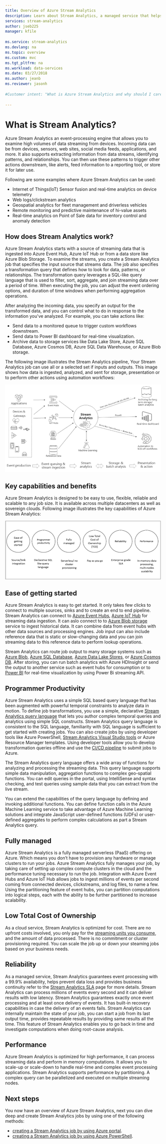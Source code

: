 ```yaml
---
title: Overview of Azure Stream Analytics
description: Learn about Stream Analytics, a managed service that helps you analyze streaming data from the Internet of Things (IoT) in real-time.
services: stream-analytics
author: jseb225
manager: kfile

ms.service: stream-analytics
ms.devlang: na
ms.topic: overview
ms.custom: mvc
ms.tgt_pltfrm: na
ms.workload: data-services
ms.date: 03/27/2018
ms.author: jeanb
ms.reviewer: jasonh

#Customer intent: "What is Azure Stream Analytics and why should I care? As a IT Pro or developer, how do I use Stream Analytics to perform analytics on data streams?".

---
```


# What is Stream Analytics?

Azure Stream Analytics an event-processing engine that allows you to examine high volumes of data streaming from devices. Incoming data can be from devices, sensors, web sites, social media feeds, applications, and more. It also supports extracting information from data streams, identifying patterns, and relationships. You can then use these patterns to trigger other actions downstream, like alerts, feed information to a reporting tool, or store it for later use.

Following are some examples where Azure Stream Analytics can be used: 

* Internet of Things(IoT) Sensor fusion and real-time analytics on device telemetry
* Web logs/clickstream analytics
* Geospatial analytics for fleet management and driverless vehicles
* Remote monitoring and predictive maintenance of hi-value assets
* Real-time analytics on Point of Sale data for inventory control and anomaly detection

## How does Stream Analytics work?

Azure Stream Analytics starts with a source of streaming data that is ingested into Azure Event Hub, Azure IoT Hub or from a data store like Azure Blob Storage. To examine the streams, you create a Stream Analytics job that specifies the input source that streams data. The job also specifies a transformation query that defines how to look for data, patterns, or relationships. The transformation query leverages a SQL-like query language that is used to filter, sort, aggregate, and join streaming data over a period of time. When executing the job, you can adjust the event ordering options, and duration of time windows when performing aggregation operations.

After analyzing the incoming data, you specify an output for the transformed data, and you can control what to do in response to the information you've analyzed. For example, you can take actions like:

* Send data to a monitored queue to trigger custom workflows downstream.
* Send data to Power BI dashboard for real-time visualization.
* Archive data to storage services like Data Lake Store, Azure SQL Database, Azure Cosmos DB, Azure SQL Data Warehouse, or Azure Blob storage.

The following image illustrates the Stream Analytics pipeline, Your Stream Analytics job can use all or a selected set if inputs and outputs. This image shows how data is ingested, analyzed, and sent for storage, presentation or to perform other actions using automation workflows:

![Stream Analytics pipeline](./media/stream-analytics-introduction/stream_analytics_intro_pipeline.png)

## Key capabilities and benefits

Azure Stream Analytics is designed to be easy to use, flexible, reliable and scalable to any job size. It is available across multiple datacenters as well as sovereign clouds. Following image illustrates the key capabilities of Azure Stream Analytics:

![Stream Analytics key capabilities](./media/stream-analytics-introduction/stream_analytics_key_capabilities.png)

## Ease of getting started

Azure Stream Analytics is easy to get started. It only takes few clicks to connect to multiple sources, sinks and to create an end to end pipeline. Stream Analytics can connect to [Azure Event Hubs](https://docs.microsoft.com/azure/event-hubs/), [Azure IoT Hub](https://docs.microsoft.com/azure/iot-hub/) for streaming data ingestion. It can aslo connect to to [Azure Blob storage](https://docs.microsoft.com/azure/storage/storage-introduction) service to ingest historical data. It can combine data from event hubs with other data sources and processing engines. Job input can also include reference data that is static or slow-changing data and you can join streaming data to this reference data to perform lookup operations.

Stream Analytics can route job output to many storage systems such as [Azure Blob](https://docs.microsoft.com/azure/storage/storage-introduction), [Azure SQL Database](https://docs.microsoft.com/azure/sql-database/), [Azure Data Lake Stores](https://docs.microsoft.com/azure/data-lake-store/), or [Azure Cosmos DB](https://docs.microsoft.com/azure/cosmos-db/introduction). After storing, you can run batch analytics with Azure HDInsight or send the output to another service such as event hubs for consumption or to [Power BI](https://docs.microsoft.com/power-bi/) for real-time visualization by using Power Bi streaming API.

## Programmer Productivity

Azure Stream Analytics uses a simple SQL based query language that has been augmented with powerful temporal constraints to analyze data in motion. To define job transformations, you use a simple, declarative [Stream Analytics query language](https://msdn.microsoft.com/library/azure/dn834998.aspx) that lets you author complex temporal queries and analytics using simple SQL constructs. Stream Analytics query language is consistent to the SQL language, familiarity with SQL language is sufficient to get started with creating jobs. You can also create jobs by using developer tools like Azure PowerShell, [Stream Analytics Visual Studio tools](stream-analytics-tools-for-visual-studio-install.md) or Azure Resource Manager templates. Using developer tools allow you to develop transformation queries offline and use the [CI/CD pipeline](stream-analytics-tools-for-visual-studio-cicd.md) to submit jobs to Azure. 

The Stream Analytics query language offers a wide array of functions for analyzing and processing the streaming data. This query language supports simple data manipulation, aggregation functions to complex geo-spatial functions. You can edit queries in the portal, using IntelliSense and syntax checking, and test queries using sample data that you can extract from the live stream.

You can extend the capabilities of the query language by defining and invoking additional functions. You can define function calls in the Azure Machine Learning service to take advantage of Azure Machine Learning solutions and integrate JavaScript user-defined functions (UDFs) or user-defined aggregates to perform complex calculations as part a Stream Analytics query.

## Fully managed 

Azure Stream Analytics is a fully managed serverless (PaaS) offering on Azure. Which means you don’t have to provision any hardware or manage clusters to run your jobs. Azure Stream Analytics fully manages your job, by taking care of setting up complex compute clusters in the cloud and the performance tuning necessary to run the job. Integration with Azure Event Hubs and Azure IoT Hub allows jobs to ingest millions of events per second coming from connected devices, clickstreams, and log files, to name a few. Using the partitioning feature of event hubs, you can partition computations into logical steps, each with the ability to be further partitioned to increase scalability.

## Low Total Cost of Ownership

As a cloud service, Stream Analytics is optimized for cost. There are no upfront costs involved, you only pay for the [streaming units you consume](stream-analytics-streaming-unit-consumption.md), and the amount of data processed. There is no commitment or cluster provisioning required. You can scale the job up or down your steaming jobs based on your business needs. 

## Reliability 

As a managed service, Stream Analytics guarantees event processing with a 99.9% availability, helps prevent data loss and provides business continuity refer to the [Stream Analytics SLA](https://azure.microsoft.com/support/legal/sla/stream-analytics/v1_0/) page for more details. Stream Analytics can process millions of events every second and it can deliver results with low latency.
Stream Analytics guarantees exactly once event processing and at least once delivery of events. It has built-in recovery capabilities in case the delivery of an events fails. Stream Analytics can internally maintain the state of your job, you can start a job from its last output time, provides repeatable results by providing same results all the time. This feature of Stream Analytics enables you to go back in time and investigate computations when doing root-cause analysis. 

## Performance

Azure Stream Analytics is optimized for high performance, it can process streaming data and perform in memory computations. It allows you to scale-up or scale-down to handle real-time and complex event processing applications. Stream Analytics supports performance by partitioning. A complex query can be parallelized and executed on multiple streaming nodes. 

## Next steps

You now have an overview of Azure Stream Analytics, next you can dive deep and create Stream Analytics jobs by using one of the following methods:

* [creating a Stream Analytics job by using Azure portal](stream-analytics-quick-create-portal.md).
* [creating a Stream Analytics job by using Azure PowerShell](stream-analytics-quick-create-powershell.md).
